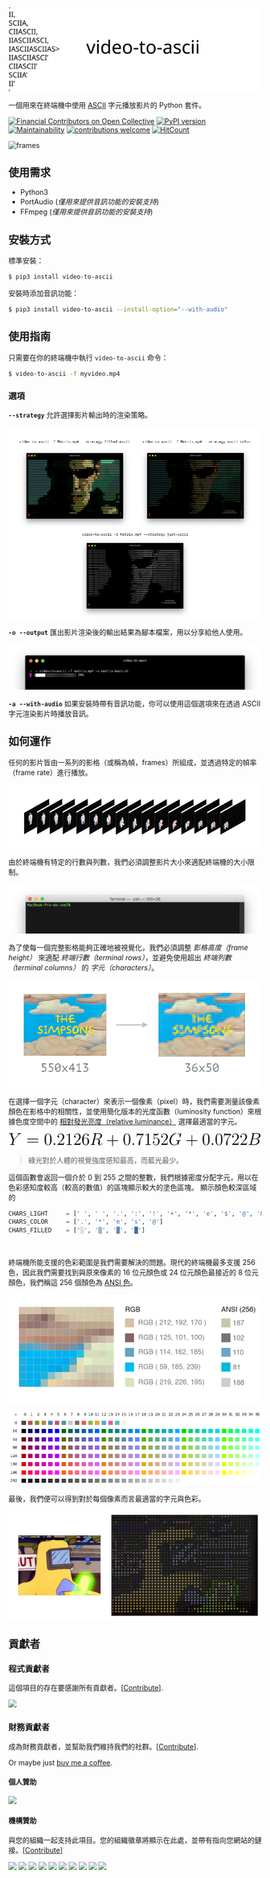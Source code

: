 <center>

  ![header](../images/logo.svg)

</center>

<p align="center">

  一個用來在終端機中使用 [ASCII](https://en.wikipedia.org/wiki/ASCII) 字元播放影片的 Python 套件。

  [![Financial Contributors on Open Collective](https://opencollective.com/video-to-ascii/all/badge.svg?label=financial+contributors)](https://opencollective.com/video-to-ascii) [![PyPI version](https://badge.fury.io/py/video-to-ascii.svg)](https://badge.fury.io/py/video-to-ascii)
  [![Maintainability](https://api.codeclimate.com/v1/badges/a5fcdf2b0cab41654ca3/maintainability)](https://codeclimate.com/github/joelibaceta/video-to-terminal/maintainability)
  [![contributions welcome](https://img.shields.io/badge/contributions-welcome-brightgreen.svg?style=flat)](https://github.com/joelibaceta/video-to-ascii)
  [![HitCount](http://hits.dwyl.io/joelibaceta/https://github.com/joelibaceta/video-to-ascii.svg)](http://hits.dwyl.io/joelibaceta/https://github.com/joelibaceta/video-to-ascii)

</p>


![frames](images/Simpsons.apng)

## 使用需求

- Python3
- PortAudio (_僅用來提供音訊功能的安裝支持_)
- FFmpeg (_僅用來提供音訊功能的安裝支持_)

## 安裝方式

標準安裝：

```bash
$ pip3 install video-to-ascii
```

安裝時添加音訊功能：

```bash
$ pip3 install video-to-ascii --install-option="--with-audio"
```

## 使用指南

只需要在你的終端機中執行 `video-to-ascii` 命令：

```bash
$ video-to-ascii -f myvideo.mp4
```

### 選項

**`--strategy`** 允許選擇影片輸出時的渲染策略。

![strategies](../images/Strategies.png)

**`-o --output`** 匯出影片渲染後的輸出結果為腳本檔案，用以分享給他人使用。

![strategies](../images/export.png)

**`-a --with-audio`** 如果安裝時帶有音訊功能，你可以使用這個選項來在透過 ASCII 字元渲染影片時播放音訊。
<br/>

## 如何運作

任何的影片皆由一系列的影格（或稱為幀，frames）所組成，並透過特定的幀率（frame rate）進行播放。

![Video Frames](../images/imgVideoFrames.png)

由於終端機有特定的行數與列數，我們必須調整影片大小來適配終端機的大小限制。

![Terminal](../images/imgTerminal.png)

為了使每一個完整影格能夠正確地被視覺化，我們必須調整 _影格高度（frame height）_ 來適配 _終端行數（terminal rows）_，並避免使用超出 _終端列數（terminal columns）_ 的 _字元（characters）_。

![Resizing](../images/imgResizing.png)

在選擇一個字元（character）來表示一個像素（pixel）時，我們需要測量該像素顏色在影格中的相關性，並使用簡化版本的光度函數（luminosity function）來根據色度空間中的 [相對發光亮度（relative luminance）](https://en.wikipedia.org/wiki/Relative_luminance) 選擇最適當的字元。

![LuminosityFunction](../images/Luminosity.svg)

> 綠光對於人體的視覺強度感知最高，而藍光最少。

這個函數會返回一個介於 0 到 255 之間的整數，我們根據密度分配字元，用以在色彩感知度較高（較高的數值）的區塊顯示較大的塗色區塊。
顯示顏色較深區域的

```python
CHARS_LIGHT 	= [' ', ' ', '.', ':', '!', '+', '*', 'e', '$', '@', '8']
CHARS_COLOR 	= ['.', '*', 'e', 's', '@']
CHARS_FILLED    = ['░', '▒', '▓', '█']
```

<br/>

終端機所能支援的色彩範圍是我們需要解決的問題。現代的終端機最多支援 256 色，因此我們需要找到與原來像素的 16 位元顏色或 24 位元顏色最接近的 8 位元顏色，我們稱這 256 個顏色為 [ANSI 色](https://stackoverflow.com/questions/4842424/list-of-ansi-color-escape-sequences)。

![The Mapping of RGB and ANSI Colors](../images/imgPixelSection.png)

![8 Bits Color Table](../images/8-bit_color_table.png)

最後，我們便可以得到對於每個像素而言最適當的字元與色彩。

![Frame Image by Characters](../images/imgPixelImage.png)


## 貢獻者

### 程式貢獻者

這個項目的存在要感謝所有貢獻者。[[Contribute](../CONTRIBUTING.md)].

<a href="https://github.com/joelibaceta/video-to-ascii/graphs/contributors"><img src="https://opencollective.com/video-to-ascii/contributors.svg?width=890&button=false" /></a>

### 財務貢獻者

成為財務貢獻者，並幫助我們維持我們的社群。[[Contribute](https://opencollective.com/video-to-ascii/contribute/)].

Or maybe just [buy me a coffee](https://ko-fi.com/joelibaceta).

#### 個人贊助

<a href="https://opencollective.com/video-to-ascii#backers" target="_blank" rel="noopener"><img src="https://opencollective.com/video-to-ascii/individuals.svg?width=890"></a>

#### 機構贊助

與您的組織一起支持此項目。您的組織徽章將顯示在此處，並帶有指向您網站的鏈接。[[Contribute](https://opencollective.com/video-to-ascii/contribute)]

<a href="https://opencollective.com/video-to-ascii/organization/0/website" target="_blank" rel="noopener"><img src="https://opencollective.com/video-to-ascii/organization/0/avatar.svg"></a>
<a href="https://opencollective.com/video-to-ascii/organization/1/website" target="_blank" rel="noopener"><img src="https://opencollective.com/video-to-ascii/organization/1/avatar.svg"></a>
<a href="https://opencollective.com/video-to-ascii/organization/2/website" target="_blank" rel="noopener"><img src="https://opencollective.com/video-to-ascii/organization/2/avatar.svg"></a>
<a href="https://opencollective.com/video-to-ascii/organization/3/website" target="_blank" rel="noopener"><img src="https://opencollective.com/video-to-ascii/organization/3/avatar.svg"></a>
<a href="https://opencollective.com/video-to-ascii/organization/4/website" target="_blank" rel="noopener"><img src="https://opencollective.com/video-to-ascii/organization/4/avatar.svg"></a>
<a href="https://opencollective.com/video-to-ascii/organization/5/website" target="_blank" rel="noopener"><img src="https://opencollective.com/video-to-ascii/organization/5/avatar.svg"></a>
<a href="https://opencollective.com/video-to-ascii/organization/6/website" target="_blank" rel="noopener"><img src="https://opencollective.com/video-to-ascii/organization/6/avatar.svg"></a>
<a href="https://opencollective.com/video-to-ascii/organization/7/website" target="_blank" rel="noopener"><img src="https://opencollective.com/video-to-ascii/organization/7/avatar.svg"></a>
<a href="https://opencollective.com/video-to-ascii/organization/8/website" target="_blank" rel="noopener"><img src="https://opencollective.com/video-to-ascii/organization/8/avatar.svg"></a>
<a href="https://opencollective.com/video-to-ascii/organization/9/website" target="_blank" rel="noopener"><img src="https://opencollective.com/video-to-ascii/organization/9/avatar.svg"></a>
